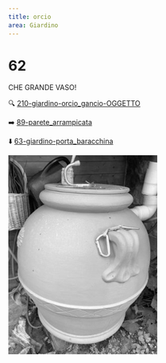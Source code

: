 ```yaml
---
title: orcio
area: Giardino
---
```

# 62
CHE GRANDE VASO!

🔍 [210-giardino-orcio_gancio-OGGETTO](210-giardino-orcio_gancio-OGGETTO.md)

➡️ [89-parete_arrampicata](89-parete_arrampicata.md)

⬇️ [63-giardino-porta_baracchina](63-giardino-porta_baracchina.md)

![foto_107](../_assets/preview/foto_107.jpg)